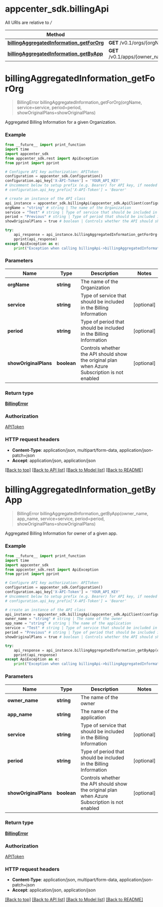 # appcenter_sdk.billingApi

All URIs are relative to */*

Method | HTTP request | Description
------------- | ------------- | -------------
[**billingAggregatedInformation_getForOrg**](billingApi.md#billingAggregatedInformation_getForOrg) | **GET** /v0.1/orgs/{orgName}/billing/aggregated | 
[**billingAggregatedInformation_getByApp**](billingApi.md#billingAggregatedInformation_getByApp) | **GET** /v0.1/apps/{owner_name}/{app_name}/billing/aggregated | 

# **billingAggregatedInformation_getForOrg**
> BillingError billingAggregatedInformation_getForOrg(orgName, service=service, period=period, showOriginalPlans=showOriginalPlans)



Aggregated Billing Information for a given Organization.

### Example
```python
from __future__ import print_function
import time
import appcenter_sdk
from appcenter_sdk.rest import ApiException
from pprint import pprint

# Configure API key authorization: APIToken
configuration = appcenter_sdk.Configuration()
configuration.api_key['X-API-Token'] = 'YOUR_API_KEY'
# Uncomment below to setup prefix (e.g. Bearer) for API key, if needed
# configuration.api_key_prefix['X-API-Token'] = 'Bearer'

# create an instance of the API class
api_instance = appcenter_sdk.billingApi(appcenter_sdk.ApiClient(configuration))
orgName = "string" # string | The name of the Organization
service = "Test" # string | Type of service that should be included in the Billing Information (optional)
period = "Previous" # string | Type of period that should be included in the Billing Information (optional)
showOriginalPlans = true # boolean | Controls whether the API should show the original plan when Azure Subscription is not enabled (optional)

try:
    api_response = api_instance.billingAggregatedInformation_getForOrg(orgName, service=service, period=period, showOriginalPlans=showOriginalPlans)
    pprint(api_response)
except ApiException as e:
    print("Exception when calling billingApi->billingAggregatedInformation_getForOrg: %s\n" % e)
```

### Parameters

Name | Type | Description  | Notes
------------- | ------------- | ------------- | -------------
 **orgName** | **string**| The name of the Organization | 
 **service** | **string**| Type of service that should be included in the Billing Information | [optional] 
 **period** | **string**| Type of period that should be included in the Billing Information | [optional] 
 **showOriginalPlans** | **boolean**| Controls whether the API should show the original plan when Azure Subscription is not enabled | [optional] 

### Return type

[**BillingError**](object.md)

### Authorization

[APIToken](../README.md#APIToken)

### HTTP request headers

 - **Content-Type**: application/json, multipart/form-data, application/json-patch+json
 - **Accept**: application/json, application/json

[[Back to top]](#) [[Back to API list]](../README.md#documentation-for-api-endpoints) [[Back to Model list]](../README.md#documentation-for-models) [[Back to README]](../README.md)

# **billingAggregatedInformation_getByApp**
> BillingError billingAggregatedInformation_getByApp(owner_name, app_name, service=service, period=period, showOriginalPlans=showOriginalPlans)



Aggregated Billing Information for owner of a given app.

### Example
```python
from __future__ import print_function
import time
import appcenter_sdk
from appcenter_sdk.rest import ApiException
from pprint import pprint

# Configure API key authorization: APIToken
configuration = appcenter_sdk.Configuration()
configuration.api_key['X-API-Token'] = 'YOUR_API_KEY'
# Uncomment below to setup prefix (e.g. Bearer) for API key, if needed
# configuration.api_key_prefix['X-API-Token'] = 'Bearer'

# create an instance of the API class
api_instance = appcenter_sdk.billingApi(appcenter_sdk.ApiClient(configuration))
owner_name = "string" # string | The name of the owner
app_name = "string" # string | The name of the application
service = "Test" # string | Type of service that should be included in the Billing Information (optional)
period = "Previous" # string | Type of period that should be included in the Billing Information (optional)
showOriginalPlans = true # boolean | Controls whether the API should show the original plan when Azure Subscription is not enabled (optional)

try:
    api_response = api_instance.billingAggregatedInformation_getByApp(owner_name, app_name, service=service, period=period, showOriginalPlans=showOriginalPlans)
    pprint(api_response)
except ApiException as e:
    print("Exception when calling billingApi->billingAggregatedInformation_getByApp: %s\n" % e)
```

### Parameters

Name | Type | Description  | Notes
------------- | ------------- | ------------- | -------------
 **owner_name** | **string**| The name of the owner | 
 **app_name** | **string**| The name of the application | 
 **service** | **string**| Type of service that should be included in the Billing Information | [optional] 
 **period** | **string**| Type of period that should be included in the Billing Information | [optional] 
 **showOriginalPlans** | **boolean**| Controls whether the API should show the original plan when Azure Subscription is not enabled | [optional] 

### Return type

[**BillingError**](object.md)

### Authorization

[APIToken](../README.md#APIToken)

### HTTP request headers

 - **Content-Type**: application/json, multipart/form-data, application/json-patch+json
 - **Accept**: application/json, application/json

[[Back to top]](#) [[Back to API list]](../README.md#documentation-for-api-endpoints) [[Back to Model list]](../README.md#documentation-for-models) [[Back to README]](../README.md)

